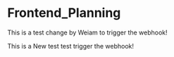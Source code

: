 # Frontend_Planning

 This is a test change by Weiam to trigger the webhook!
 
  This is  a  New test  test trigger the webhook!
